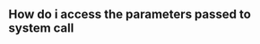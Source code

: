 How do i access the parameters passed to system call
----------------------------------------------------


